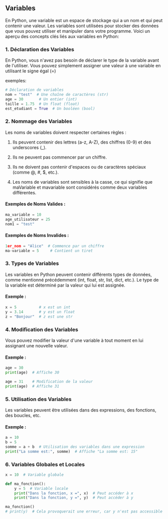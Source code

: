 ## Variables 

En Python, une variable est un espace de stockage qui a un nom et qui peut contenir une valeur. Les variables sont utilisées pour stocker des données que vous pouvez utiliser et manipuler dans votre programme. Voici un aperçu des concepts clés liés aux variables en Python:

### 1. Déclaration des Variables
En Python, vous n'avez pas besoin de déclarer le type de la variable avant de l'utiliser. Vous pouvez simplement assigner une valeur à une variable en utilisant le signe égal (=)

exemples:

```python
# Déclaration de variables
nom = "test"  # Une chaîne de caractères (str)
age = 30       # Un entier (int)
taille = 1.75  # Un float (float)
est_etudiant = True  # Un booléen (bool)
```

### 2. Nommage des Variables

Les noms de variables doivent respecter certaines règles :

1. Ils peuvent contenir des lettres (a-z, A-Z), des chiffres (0-9) et des underscores (_).

2. Ils ne peuvent pas commencer par un chiffre.

3. Ils ne doivent pas contenir d'espaces ou de caractères spéciaux (comme @, #, $, etc.).

4. Les noms de variables sont sensibles à la casse, ce qui signifie que maVariable et mavariable  sont considérés comme deux variables différentes.

#### Exemples de Noms Valides :

```python
ma_variable = 10
age_utilisateur = 25
nom1 = "test"
```

#### Exemples de Noms Invalides :

```python
1er_nom = "Alice"  # Commence par un chiffre
ma-variable = 5     # Contient un tiret
```

### 3. Types de Variables

Les variables en Python peuvent contenir différents types de données, comme mentionné précédemment (int, float, str, list, dict, etc.). Le type de la variable est déterminé par la valeur qui lui est assignée.

#### Exemple :

```python
x = 5          # x est un int
y = 3.14       # y est un float
z = "Bonjour"  # z est une str
```

### 4. Modification des Variables

Vous pouvez modifier la valeur d'une variable à tout moment en lui assignant une nouvelle valeur.

#### Exemple :

```python
age = 30
print(age)  # Affiche 30

age = 31    # Modification de la valeur
print(age)  # Affiche 31
```

### 5. Utilisation des Variables

Les variables peuvent être utilisées dans des expressions, des fonctions, des boucles, etc.

#### Exemple :

```python
a = 10
b = 5
somme = a + b  # Utilisation des variables dans une expression
print("La somme est:", somme)  # Affiche "La somme est: 15"
```

### 6. Variables Globales et Locales

```python
x = 10  # Variable globale

def ma_fonction():
    y = 5  # Variable locale
    print("Dans la fonction, x =", x)  # Peut accéder à x
    print("Dans la fonction, y =", y)  # Peut accéder à y

ma_fonction()
# print(y)  # Cela provoquerait une erreur, car y n'est pas accessible ici
```
